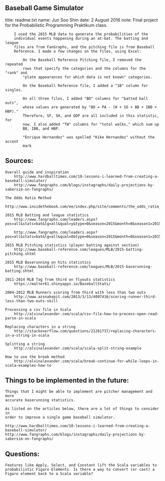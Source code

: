 ## Baseball Game Simulator

title: 	readme.txt
name: 	Jun Soo Shin
date: 	2 August 2016
note:	Final project for the Probabilistic Programming Praktikum class.
	  
	  	I used the 2015 MLB data to generate the probabilities of the
	  	individual events happening during an at-bat. The batting and league
	  	files are from FanGraphs, and the pitching file is from Baseball 
	  	Reference. I made a few changes on the files, using Excel:

		  	On the Baseball Reference Pitching file, I removed the repeated 
			rows that specify the categories and the columns for the "rank" and 
			"plate appearances for which data is not known" categories.

		  	On the Baseball Reference file, I added a "1B" column for singles.

		  	On all three files, I added "BO" columns for "batted ball outs", 
		  	whose values are generated by "BO = PA - (H + SO + BB + IBB + HBP)."
		  	Therefore, SF, SH, and GDP are all included in this statistic, for
		  	now. I also added "TW" columns for "total walks," which sum up
		  	BB, IBB, and HBP.

		  	"Enrique Hernandez" was spelled "Kike Hernandez" without the accent 
		  	mark


## Sources:
	Overall guide and inspiration
		http://www.hardballtimes.com/10-lessons-i-learned-from-creating-a-baseball-simulator/
		http://www.fangraphs.com/blogs/instagraphs/daily-projections-by-sabersim-on-fangraphs/

	The Odds Ratio Method
		http://www.insidethebook.com/ee/index.php/site/comments/the_odds_ratio_method/

	2015 MLB Batting and league statistics
		http://www.fangraphs.com/leaders.aspx?pos=all&stats=bat&lg=all&qual=y&type=0&season=2015&month=0&season1=2015&ind=0&team=0&rost=0&age=0&filter=&players=0

		http://www.fangraphs.com/leaders.aspx?pos=all&stats=bat&lg=all&qual=0&type=0&season=2015&month=0&season1=2015&ind=0&team=0,ss&rost=0&age=0&filter=&players=0

	2015 MLB Pitching statistics (player batting against section)
		http://www.baseball-reference.com/leagues/MLB/2015-batting-pitching.shtml

	2015 MLB Baserunning on hits statistics
		http://www.baseball-reference.com/leagues/MLB/2015-baserunning-batting.shtml

	2011-2014 MLB Tag from third on flyouts statistics
		https://malter61.shinyapps.io/BaseballStats/

	2004-2012 MLB Runners scoring from third with less than two outs
		http://www.azsnakepit.com/2013/3/13/4097416/scoring-runner-third-less-than-two-outs-skill

	Processing a csv file in Scala
		http://alvinalexander.com/scala/csv-file-how-to-process-open-read-parse-in-scala

	Replacing characters in a string
		http://stackoverflow.com/questions/21261737/replacing-characters-in-a-string-in-scala

	Splitting a string
		http://alvinalexander.com/scala/scala-split-string-example

	How to use the break method
		http://alvinalexander.com/scala/break-continue-for-while-loops-in-scala-examples-how-to


## Things to be implemented in the future:
	Things that I might be able to implement are pitcher management and more
	accurate baserunning statistics.

	As listed on the articles below, there are a lot of things to consider in
	order to improve a single game baseball simulator.

	http://www.hardballtimes.com/10-lessons-i-learned-from-creating-a-baseball-simulator/
	http://www.fangraphs.com/blogs/instagraphs/daily-projections-by-sabersim-on-fangraphs/

## Questions:
	Features like Apply, Select, and Constant lift the Scala variables to
	probabilistic Figaro Elements. Is there a way to convert (or cast) a
	Figaro element back to a Scala variable?

